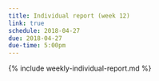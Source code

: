 ```yaml
---
title: Individual report (week 12)
link: true
schedule: 2018-04-27
due: 2018-04-27
due-time: 5:00pm
---
```

{% include weekly-individual-report.md %}
